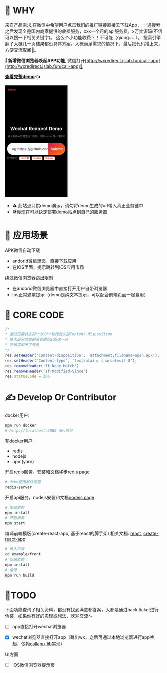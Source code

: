 # 🍿 WHY 
 来自产品需求,在微信中希望用户点击我们的推广链接直接去下载App，
 一通搜索之后发现全是国内商家提供的收费服务，xxx一个月的api服务费，x万卖源码(不信可以搜一下相关关键字)。
 这么个小功能收费？！不可能（qiong~...）。
 搜索引擎翻了大概几十页结果都没具体方案，大概满足需求的情况下，最后把代码推上来，方便交流取阅🙌。


🌟**新增微信浏览器唤起APP功能**, 微信打开[http://wxredirect.jslab.fun/call-app](http://wxredirect.jslab.fun/call-app)🌟

**[查看完整demo](http://wxredirect.jslab.fun)👈**


<img src="./example/front/public/resource/demo_mobile_1.png"  style="max-width: 200px;" />


 - ⚠️ 此站点只供demo演示，请勿将demo生成的url带入真正业务链中
 - 🛠你现在可以[快速部署demo站点到自己的服务器](./DEPLOY.md)


# 🎨 应用场景

APK微信自动下载
 - andorid微信里面，直接下载应用
 - 在IOS里面，提示跳转到IOS应用市场

绕过微信浏览器跳出限制
 - 在andorid微信浏览器中直接打开用户自带浏览器
 - ios正常遮罩提示（demo是纯文本提示，可以配合前端页面一起食用）

# 📌 CORE CODE
```javascript
/*
* 通过设置状态码**206**和伪装头部Content-disposition 
* 绝大部分文章都没有提到206这一点
* 导致实现不了效果
*/
res.setHeader('Content-disposition', 'attachment;filename=open.apk');
res.setHeader('Content-type', 'text/plain; charset=utf-8');
res.removeHeader('If-None-Match')
res.removeHeader('If-Modified-Since')
res.statusCode = 206
```

# ✍️ Develop Or Contributor
docker用户:
```bash
npm run docker
# http://localhost:3000 dev地址
```
非docker用户:
 - redis
 - nodejs 
 - npm(yarn)

开启redis服务，安装和文档移步[redis page](https://github.com/antirez/redis)
```bash
# demo使用默认配置
redis-server
```
开启api服务，nodejs安装和文档[nodejs page](https://github.com/nodejs/node)
```bash
# 安装依赖
npm install
# 开启服务
npm start
```
编译前端模版(create-react-app, 基于react的脚手架) 相关文档: [react](https://github.com/facebook/react),  [create-react-app](https://github.com/facebook/create-react-app)
```bash
# 进入目录
cd example/front
# 安装依赖
npm install
# 编译
npm run build
```

# 📖TODO
下面功能查询了相关资料，都没有找到满意都答案，大都是通过hack ticket进行伪装，如果你有好的实现或想法，欢迎交流～
  - [ ] app直接打开wechat浏览器
  - [x] wechat浏览器直接打开app（跳出wx，之后再通过本地浏览器进行app唤起，依赖[callapp-lib](https://github.com/suanmei/callapp-lib)实现）


UI方面
  - [ ] IOS微信浏览器提示页
